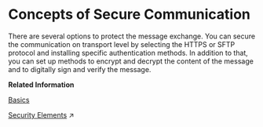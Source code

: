 <!-- loio35458089b5934f0ea49121c4ab5d6bb2 -->

# Concepts of Secure Communication

There are several options to protect the message exchange. You can secure the communication on transport level by selecting the HTTPS or SFTP protocol and installing specific authentication methods. In addition to that, you can set up methods to encrypt and decrypt the content of the message and to digitally sign and verify the message.

**Related Information**  


[Basics](basics-36839ad.md "")

[Security Elements](https://help.sap.com/viewer/368c481cd6954bdfa5d0435479fd4eaf/Cloud/en-US/26e42b1d69304ce39b908fd11882e7ab.html "To set up the secure communication between a tenant and a sender/receiver system, certain security elements have to be created and - in some cases - exchanged between the involved components (the tenant on the one side and the sender/receiver system on the other side of the communication).") :arrow_upper_right:

